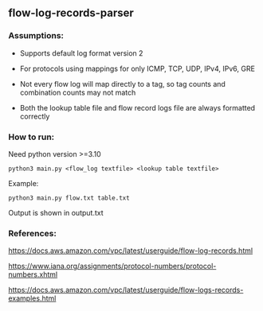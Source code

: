 ## flow-log-records-parser
### Assumptions:

- Supports default log format version 2

- For protocols using mappings for only ICMP, TCP, UDP, IPv4, IPv6, GRE

- Not every flow log will map directly to a tag, so tag counts and combination counts may not match

- Both the lookup table file and flow record logs file are always formatted correctly

### How to run:
Need python version >=3.10

`python3 main.py <flow_log textfile> <lookup table textfile>`

Example:

`python3 main.py flow.txt table.txt`

Output is shown in output.txt

### References:
https://docs.aws.amazon.com/vpc/latest/userguide/flow-log-records.html

https://www.iana.org/assignments/protocol-numbers/protocol-numbers.xhtml

https://docs.aws.amazon.com/vpc/latest/userguide/flow-logs-records-examples.html
